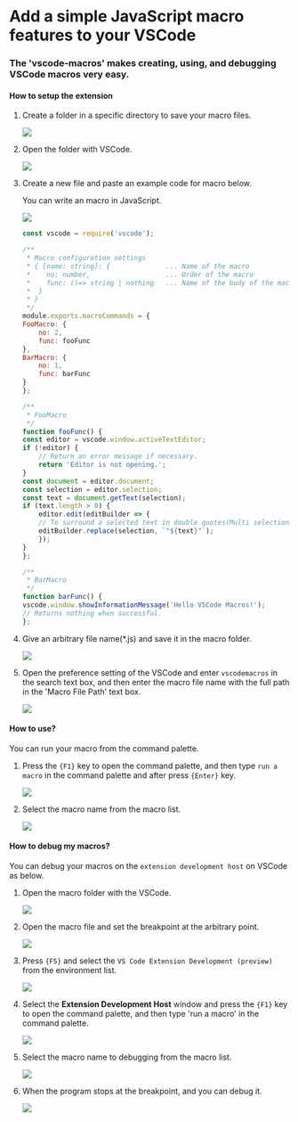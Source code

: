 # Add a simple JavaScript macro features to your VSCode

### The 'vscode-macros' makes creating, using, and debugging VSCode macros very easy.

#### How to setup the extension

1. Create a folder in a specific directory to save your macro files.

   ![](https://user-images.githubusercontent.com/70489172/101270566-8551a880-37bd-11eb-9457-58d0d351f511.png)

2. Open the folder with VSCode.

   ![](https://user-images.githubusercontent.com/70489172/101270575-a31f0d80-37bd-11eb-8d39-2fcf410146f5.png)

3. Create a new file and paste an example code for macro below.

   You can write an macro in JavaScript.

   ![](https://user-images.githubusercontent.com/70489172/101270576-a619fe00-37bd-11eb-9ae6-cf02852a74c3.png)

   ```js
   const vscode = require('vscode');

   /**
    * Macro configuration settings
    * { [name: string]: {              ... Name of the macro
    *    no: number,                   ... Order of the macro
    *    func: ()=> string | nothing   ... Name of the body of the macro function
    *  }
    * }
    */
   module.exports.macroCommands = {
   FooMacro: {
       no: 2,
       func: fooFunc
   },
   BarMacro: {
       no: 1,
       func: barFunc
   }
   };

   /**
    * FooMacro
    */
   function fooFunc() {
   const editor = vscode.window.activeTextEditor;
   if (!editor) {
       // Return an error message if necessary.
       return 'Editor is not opening.';
   }
   const document = editor.document;
   const selection = editor.selection;
   const text = document.getText(selection);
   if (text.length > 0) {
       editor.edit(editBuilder => {
       // To surround a selected text in double quotes(Multi selection is not supported).
       editBuilder.replace(selection, `"${text}"`);
       });
   }
   };

   /**
    * BarMacro
    */
   function barFunc() {
   vscode.window.showInformationMessage('Hello VSCode Macros!');
   // Returns nothing when successful.
   };
   ```

4. Give an arbitrary file name(\*.js) and save it in the macro folder.

   ![](https://user-images.githubusercontent.com/70489172/101270579-a914ee80-37bd-11eb-86aa-279e60c884cf.png)

5. Open the preference setting of the VSCode and enter `vscodemacros` in the search text box, and then enter the macro file name with the full path in the 'Macro File Path' text box.

   ![](https://user-images.githubusercontent.com/70489172/101270580-ac0fdf00-37bd-11eb-9151-4a9a580da6c6.png)

#### How to use?

You can run your macro from the command palette.

1. Press the `{F1}` key to open the command palette, and then type `run a macro` in the command palette and after press `{Enter}` key.

   ![](https://user-images.githubusercontent.com/70489172/101270582-ae723900-37bd-11eb-8c46-41c787375cb5.png)

2. Select the macro name from the macro list.

   ![](https://user-images.githubusercontent.com/70489172/101270590-b631dd80-37bd-11eb-8180-7995c13efbcd.png)

#### How to debug my macros?

You can debug your macros on the `extension development host` on VSCode as below.

1. Open the macro folder with the VSCode.

   ![](https://user-images.githubusercontent.com/70489172/101270575-a31f0d80-37bd-11eb-8d39-2fcf410146f5.png)

2. Open the macro file and set the breakpoint at the arbitrary point.

   ![](https://user-images.githubusercontent.com/70489172/101270583-b0d49300-37bd-11eb-98cd-126cfa1767f3.png)

3. Press `{F5}` and select the `VS Code Extension Development (preview)` from the environment list.

   ![](https://user-images.githubusercontent.com/70489172/101270585-b3cf8380-37bd-11eb-8d0a-471c43fd7016.png)

4. Select the __Extension Development Host__ window and press the `{F1}` key to open the command palette, and then type 'run a macro' in the command palette.

   ![](https://user-images.githubusercontent.com/70489172/101270582-ae723900-37bd-11eb-8c46-41c787375cb5.png)

5. Select the macro name to debugging from the macro list.

   ![](https://user-images.githubusercontent.com/70489172/101270590-b631dd80-37bd-11eb-8180-7995c13efbcd.png)

6. When the program stops at the breakpoint, and you can debug it.

   ![](https://user-images.githubusercontent.com/70489172/101270591-b92cce00-37bd-11eb-88d9-b40529ec409f.png)
